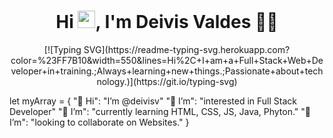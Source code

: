 <h1 align="center">Hi <img src="https://media.giphy.com/media/hvRJCLFzcasrR4ia7z/giphy.gif" width="28">, I'm Deivis Valdes 👨‍💻</h1>

<p align="center">
    [![Typing SVG](https://readme-typing-svg.herokuapp.com?  color=%23FF7B10&width=550&lines=Hi%2C+I+am+a+Full+Stack+Web+Developer+in+training.;Always+learning+new+things.;Passionate+about+technology.)](https://git.io/typing-svg)
</p>

let myArray = {
                "👋 Hi": "I’m @deivisv"
                "👀 I’m": "interested in Full Stack Developer"
                "🌱 I’m": "currently learning HTML, CSS, JS, Java, Phyton."
                "💞️ I’m": "looking to collaborate on Websites."
              }
<!---
deivisv/deivisv is a ✨ special ✨ repository because its `README.md` (this file) appears on your GitHub profile.
You can click the Preview link to take a look at your changes.
--->

